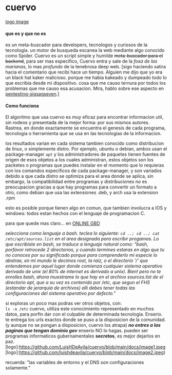 # cuervo
[logo image](/docs/cuervo.png)
#### que es y que no es
es un meta-buscador para developers, tecnologos y curiosos de la tecnologia.
un motor de busqueda escanea la web mediante algo conocido como Spider. Cuervo es un script simple y humilde ~~meta-buscador para el backend~~, para ser mas especifico, Cuervo entra y sale de la *fosa de las marianas*, lo mas *profundo* de la tenebrosa deep web.
[sigo haciendo satira hacia el comentario que recibi hace un tiempo. Alguien me dijo que yo era un black hat kaker malicioso. porque me habia kakeado y dumpeado todo lo que escribia desde mi dispositivo. cosa que me causo ternura por todos los problemas que me causo esa acusacion. Mira, hablo sobre ese aspecto en [pentesting-sigsagseven](https://github.com/eleache/pentesting-sigsagseven).]
#### Como funciona
El algoritmo que usa cuervo es muy eficaz para encontrar informacion util, sin rodeos y presentada de la mejor forma: por sus mismos autores.
Rastrea, en donde exactamente se encuentra el genesis de cada programa, tecnologia o herramienta que se usa en las tecnologias de la informacion.

los resultados varian en cada sistema tambien conocido como distribucion de linux, o simplemente distro. Por ejemplo, ubuntu o debian, ambos usan el package-manager `apt` y los administradores de paquetes tienen fuentes de origen de esos objetos a los cuales administran, estos objetos son los packetes o programas que puedes instalar en el momento que lo requieras con los comandos especificos de cada package-manager, y son variados debido a que cada distro se optimiza para el area donde se aplica, sin embargo, la compatibilidad entre programas y distribuciones no es preocupacion gracias a que hay programas para convertir un formato a otro, como debian que usa las extensiones .deb, y arch usa la extension .rpm

esto es posible porque tienen algo en comun, que tambien involucra a IOS y windows: todos estan hechos con el lenguaje de programacion C.

para que quede mas claro...
en [ONLINE GBD](https://onlinegbd.com)

_selecciona como lenguaje a bash. teclea lo siguiente: 
    ```cd ..; cd ..; cat /etc/apt/sources.list```
en el area designada para escribir progamas. 
Lo que escribiste en bash, se traduce a lenguaje natural como:
"bash, porfavor retrocede 2 directorios, y cuando termines estaras en algo que tu no conoces por su significado porque para comprenderlo mi especie lo abstrae, en mi mundo le decimos root, la raiz, o el directorio '/' que entendemos por aquel lugar donde comienza cualquier sistema operativo derivado de unix (el 80% de internet es derivado a unix). Bien! pero no te enrolles bash, ahora muestrame lo que hay en el archivo sources.list de el directorio apt, que a su vez es contenido por /etc, que segun el FHS (estandar de jerarquia de archivos) alli debes tener todas las configuraciones del sistema operativo por defecto."_

si exploras un poco mas podras ver otros objetos, con:      
    ```ls -a /etc```
cuervo, utiliza este conocimiento representado en muchos datos, para porfin dar con el culpable de determinada tecnologia. Enserio. te entrega los urls exactos donde se puso a la disposicion de la comunidad. (y aunque no se pongan a disposicion, cuervo los atrapa)
**_no entres a las paginas que tengan dominio gov_** enserio NO lo hagas. pueden ser programas informaticos gubernamentales **secretos**, es mejor dejarlos en paz.
[logo]:https://github.com/LuisHDeAvila/cuervo/blob/main/docs/image1.jpeg
[logo]:https://github.com/luishdeavila/cuervo/blob/main/docs/image2.jpeg)

recuerda: "las variables de entorno y el DNS son configuraciones solamente."